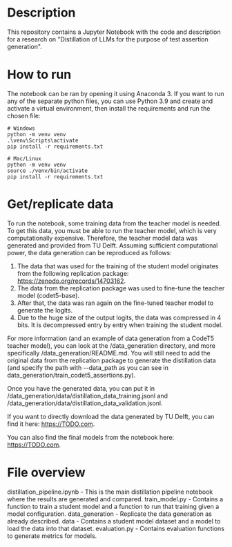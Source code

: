# Description
This repository contains a Jupyter Notebook with the code and description for a research on "Distillation of LLMs for the purpose of test assertion generation".

# How to run
The notebook can be ran by opening it using Anaconda 3.
If you want to run any of the separate python files, you can use Python 3.9 and create and activate a virtual environment, then install the requirements and run the chosen file:
```
# Windows
python -m venv venv
.\venv\Scripts\activate
pip install -r requirements.txt

# Mac/Linux
python -m venv venv
source ./venv/bin/activate
pip install -r requirements.txt
```

# Get/replicate data
To run the notebook, some training data from the teacher model is needed. To get this data, you must be able to run the teacher model, which is very computationally expensive. Therefore, the teacher model data was generated and provided from TU Delft. Assuming sufficient computational power, the data generation can be reproduced as follows:

1. The data that was used for the training of the student model originates from the following replication package: https://zenodo.org/records/14703162. 
2. The data from the replication package was used to fine-tune the teacher model (codet5-base). 
3. After that, the data was ran again on the fine-tuned teacher model to generate the logits.
4. Due to the huge size of the output logits, the data was compressed in 4 bits. It is decompressed entry by entry when training the student model.

For more information (and an example of data generation from a CodeT5 teacher model), you can look at the /data_generation directory, and more specifically /data_generation/README.md. You will still need to add the original data from the replication package to generate the distillation data (and specify the path with --data_path as you can see in data_generation/train_codet5_assertions.py).

Once you have the generated data, you can put it in /data_generation/data/distillation_data_training.jsonl and /data_generation/data/distillation_data_validation.jsonl.

If you want to directly download the data generated by TU Delft, you can find it here: https://TODO.com.

You can also find the final models from the notebook here: https://TODO.com.

# File overview
distillation_pipeline.ipynb - This is the main distillation pipeline notebook where the results are generated and compared.
train_model.py - Contains a function to train a student model and a function to run that training given a model configuration.
data_generation - Replicate the data generation as already described.
data - Contains a student model dataset and a model to load the data into that dataset.
evaluation.py - Contains evaluation functions to generate metrics for models.
